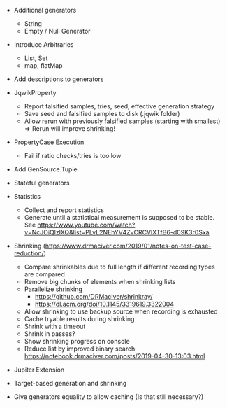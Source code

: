 - Additional generators
    - String
    - Empty / Null Generator

- Introduce Arbitraries
    - List, Set
    - map, flatMap

- Add descriptions to generators

- JqwikProperty
    - Report falsified samples, tries, seed, effective generation strategy
    - Save seed and falsified samples to disk (.jqwik folder)
    - Allow rerun with previously falsified samples (starting with smallest)
      => Rerun will improve shrinking!

- PropertyCase Execution
    - Fail if ratio checks/tries is too low
- Add GenSource.Tuple
- Stateful generators
- Statistics
    - Collect and report statistics
    - Generate until a statistical measurement is supposed to be stable.
      See   https://www.youtube.com/watch?v=NcJOiQlzlXQ&list=PLvL2NEhYV4ZvCRCVlXTfB6-d09K3r0Sxa

- Shrinking (https://www.drmaciver.com/2019/01/notes-on-test-case-reduction/)
    - Compare shrinkables due to full length if different recording types are
      compared
    - Remove big chunks of elements when shrinking lists
    - Parallelize shrinking
        - https://github.com/DRMacIver/shrinkray/
        - https://dl.acm.org/doi/10.1145/3319619.3322004
    - Allow shrinking to use backup source when recording is exhausted
    - Cache tryable results during shrinking
    - Shrink with a timeout
    - Shrink in passes?
    - Show shrinking progress on console
    - Reduce list by improved binary search: https://notebook.drmaciver.com/posts/2019-04-30-13:03.html
- Jupiter Extension
- Target-based generation and shrinking
- Give generators equality to allow caching (Is that still necessary?)
